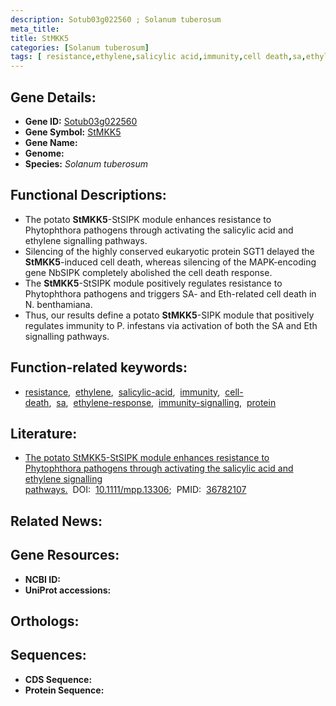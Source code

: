 ```yaml
---
description: Sotub03g022560 ; Solanum tuberosum
meta_title:
title: StMKK5
categories: [Solanum tuberosum]
tags: [ resistance,ethylene,salicylic acid,immunity,cell death,sa,ethylene response,immunity signalling,protein ]
---
```


## Gene Details:
- **Gene ID:** [Sotub03g022560]()
- **Gene Symbol:** <u>StMKK5</u>
- **Gene Name:** 
- **Genome:** []()
- **Species:** *Solanum tuberosum*

## Functional Descriptions:
   - The potato **StMKK5**-StSIPK module enhances resistance to Phytophthora pathogens through activating the salicylic acid and ethylene signalling pathways.
   - Silencing of the highly conserved eukaryotic protein SGT1 delayed the **StMKK5**-induced cell death, whereas silencing of the MAPK-encoding gene NbSIPK completely abolished the cell death response.
   - The **StMKK5**-StSIPK module positively regulates resistance to Phytophthora pathogens and triggers SA- and Eth-related cell death in N. benthamiana.
   - Thus, our results define a potato **StMKK5**-SIPK module that positively regulates immunity to P. infestans via activation of both the SA and Eth signalling pathways.

## Function-related keywords:
   - [resistance](/tags/resistance/),&nbsp;&nbsp;[ethylene](/tags/ethylene/),&nbsp;&nbsp;[salicylic-acid](/tags/salicylic-acid/),&nbsp;&nbsp;[immunity](/tags/immunity/),&nbsp;&nbsp;[cell-death](/tags/cell-death/),&nbsp;&nbsp;[sa](/tags/sa/),&nbsp;&nbsp;[ethylene-response](/tags/ethylene-response/),&nbsp;&nbsp;[immunity-signalling](/tags/immunity-signalling/),&nbsp;&nbsp;[protein](/tags/protein/)

## Literature:
   - [The potato StMKK5-StSIPK module enhances resistance to Phytophthora pathogens through activating the salicylic acid and ethylene signalling pathways.](https://doi.org/10.1111/mpp.13306)&nbsp;&nbsp;DOI:&nbsp;&nbsp;[10.1111/mpp.13306](https://doi.org/10.1111/mpp.13306);&nbsp;&nbsp;PMID:&nbsp;&nbsp;[36782107](https://pubmed.ncbi.nlm.nih.gov/36782107/)

## Related News:

## Gene Resources:
- **NCBI ID:**  [](https://www.ncbi.nlm.nih.gov/gene/?term=)
- **UniProt accessions:**  [](https://www.uniprot.org/uniprotkb//entry)

## Orthologs:

## Sequences:
- **CDS Sequence:**
- **Protein Sequence:**

